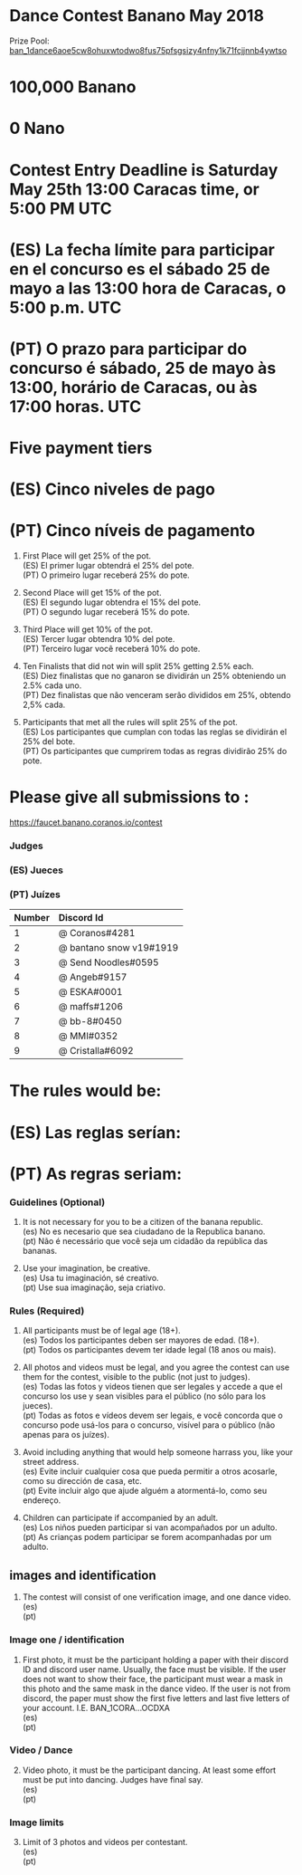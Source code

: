 # Dance Contest Banano May 2018

Prize Pool: <a
href="https://creeper.banano.cc/explorer/account/ban_1dance6aoe5cw8ohuxwtodwo8fus75pfsgsizy4nfny1k71fcjjnnb4ywtso/history" target="_blank">
ban_1dance6aoe5cw8ohuxwtodwo8fus75pfsgsizy4nfny1k71fcjjnnb4ywtso
</a>

# 100,000 Banano
# 0 Nano
# Contest Entry Deadline is Saturday May 25th 13:00 Caracas time, or 5:00 PM UTC  
# (ES) La fecha límite para participar en el concurso es el sábado 25 de mayo a las 13:00 hora de Caracas, o 5:00 p.m. UTC   
# (PT) O prazo para participar do concurso é sábado, 25 de mayo às 13:00, horário de Caracas, ou às 17:00 horas. UTC   

# Five payment tiers        
# (ES) Cinco niveles de pago        
# (PT) Cinco níveis de pagamento        

1) First Place will get 25% of the pot.  
(ES) El primer lugar obtendrá el 25% del pote.   
(PT) O primeiro lugar receberá 25% do pote.      

2) Second Place will get 15% of the pot.   
(ES) El segundo lugar obtendra el 15% del pote.    
(PT) O segundo lugar receberá 15% do pote.    

3) Third Place will get 10% of the pot.    
(ES) Tercer lugar obtendra 10% del pote.    
(PT) Terceiro lugar você receberá 10% do pote.     

4) Ten Finalists that did not win will split 25% getting 2.5% each.     
(ES) Diez finalistas que no ganaron se dividirán un 25% obteniendo un 2.5% cada uno.     
(PT) Dez finalistas que não venceram serão divididos em 25%, obtendo 2,5% cada.     

5) Participants that met all the rules will split 25% of the pot.     
(ES) Los participantes que cumplan con todas las reglas se dividirán el 25% del bote.     
(PT) Os participantes que cumprirem todas as regras dividirão 25% do pote.    

# Please give all submissions to :
<a
href="https://faucet.banano.coranos.io/contest" target="_blank">
https://faucet.banano.coranos.io/contest
</a>

### Judges        
### (ES) Jueces         
### (PT) Juízes            

| **Number** | **Discord Id**                      |
|:------     |:----------------------------------- |
| 1          | @ Coranos#4281                      |
| 2          | @ bantano snow v19#1919             |
| 3          | @ Send Noodles#0595                 |
| 4          | @ Angeb#9157                        |
| 5          | @ ESKA#0001                         |
| 6          | @ maffs#1206                        |
| 7          | @ bb-8#0450                         |
| 8          | @ MMI#0352                          |
| 9          | @ Cristalla#6092                    |


# The rules would be:      
# (ES) Las reglas serían:       
# (PT) As regras seriam:         


### Guidelines (Optional)  

1. It is not necessary for you to be a citizen of the banana republic.    
(es) No es necesario que sea ciudadano de la Republica banano.    
(pt) Não é necessário que você seja um cidadão da república das bananas.    

2. Use your imagination, be creative.    
(es) Usa tu imaginación, sé creativo.    
(pt) Use sua imaginação, seja criativo.    

### Rules (Required)

1. All participants must be of legal age (18+).    
(es) Todos los participantes deben ser mayores de edad. (18+).    
(pt) Todos os participantes devem ter idade legal (18 anos ou mais).    

2. All photos and videos must be legal, and you agree the contest can use them for the contest, visible to the public (not just to judges).    
(es) Todas las fotos y videos tienen que ser legales y accede a que el concurso los use y sean visibles para el público (no sólo para los jueces).    
(pt) Todas as fotos e vídeos devem ser legais, e você concorda que o concurso pode usá-los para o concurso, visível para o público (não apenas para os juízes).    

3. Avoid including anything that would help someone harrass you, like your street address.    
(es) Evite incluir cualquier cosa que pueda permitir a otros acosarle, como su dirección de casa, etc.    
(pt) Evite incluir algo que ajude alguém a atormentá-lo, como seu endereço.    

4. Children can participate if accompanied by an adult.  
(es)  Los niños pueden participar si van acompañados por un adulto.   
(pt)  As crianças podem participar se forem acompanhadas por um adulto.   

## images and identification

1. The contest will consist of one verification image, and one dance video.   
(es)     
(pt)    

### Image one / identification

1. First photo, it must be the participant holding a paper with their discord ID and discord user name. Usually, the face must be visible. If the user does not want to show their face, the participant must wear a mask in this photo and the same mask in the dance video. If the user is not from discord, the paper must show the first five letters and last five letters of your account. I.E. BAN_1CORA...OCDXA   
(es)     
(pt)    

### Video / Dance
2. Video photo, it must be the participant dancing. At least some effort must be put into dancing. Judges have final say.   
(es)     
(pt)    

### Image limits

3. Limit of 3 photos and videos per contestant.  
(es)   
(pt)   
